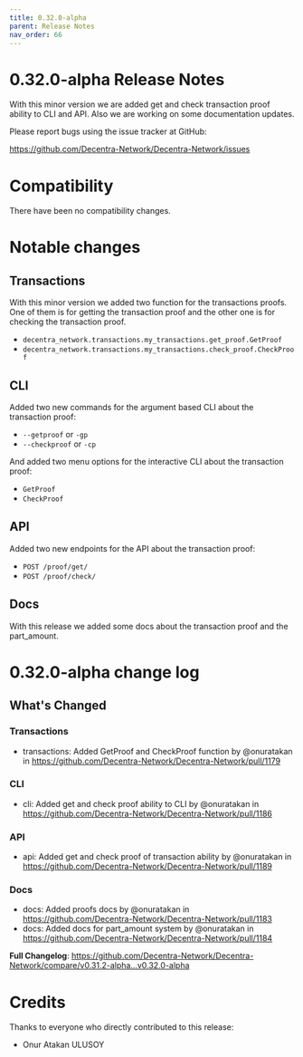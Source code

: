 ```yaml
---
title: 0.32.0-alpha
parent: Release Notes
nav_order: 66
---
```


# 0.32.0-alpha Release Notes

With this minor version we are added get and check transaction proof ability to CLI and API. Also we are working on some documentation updates.

Please report bugs using the issue tracker at GitHub:

<https://github.com/Decentra-Network/Decentra-Network/issues>

# Compatibility

There have been no compatibility changes.

# Notable changes

## Transactions
With this minor version we added two function for the transactions proofs. One of them is for getting the transaction proof and the other one is for checking the transaction proof.

- `decentra_network.transactions.my_transactions.get_proof.GetProof`
- `decentra_network.transactions.my_transactions.check_proof.CheckProof`

## CLI
Added two new commands for the argument based CLI about the transaction proof:
- `--getproof` or `-gp`
- `--checkproof` or `-cp`

And added two menu options for the interactive CLI about the transaction proof:
- `GetProof`
- `CheckProof`

## API
Added two new endpoints for the API about the transaction proof:

- `POST /proof/get/`
- `POST /proof/check/`

## Docs
With this release we added some docs about the transaction proof and the part_amount.

# 0.32.0-alpha change log

<!-- Release notes generated using configuration in .github/release.yml at master -->

## What's Changed
### Transactions
* transactions: Added GetProof and CheckProof function by @onuratakan in https://github.com/Decentra-Network/Decentra-Network/pull/1179
### CLI
* cli: Added get and check proof ability to CLI by @onuratakan in https://github.com/Decentra-Network/Decentra-Network/pull/1186
### API
* api: Added get and check proof of transaction ability by @onuratakan in https://github.com/Decentra-Network/Decentra-Network/pull/1189
### Docs
* docs: Added proofs docs by @onuratakan in https://github.com/Decentra-Network/Decentra-Network/pull/1183
* docs: Added docs for part_amount system by @onuratakan in https://github.com/Decentra-Network/Decentra-Network/pull/1184


**Full Changelog**: https://github.com/Decentra-Network/Decentra-Network/compare/v0.31.2-alpha...v0.32.0-alpha

# Credits

Thanks to everyone who directly contributed to this release:

- Onur Atakan ULUSOY
